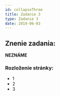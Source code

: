 ```yaml
---
id: collapseThree
title: Zadanie 3
type: Zadanie 3
date: 2019-06-03
---
```


## Znenie zadania:

**NEZNÁME**

### Rozloženie stránky:

* 1
* 2
* 3